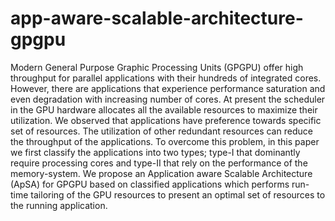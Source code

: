 # app-aware-scalable-architecture-gpgpu
Modern General Purpose Graphic Processing Units (GPGPU) offer high throughput for parallel applications with their hundreds of integrated cores. However, there are applications that experience performance saturation and even degradation with increasing number of cores. At present the scheduler in the GPU hardware allocates all the available resources to maximize their utilization. We observed that applications have preference towards specific set of resources. The utilization of other redundant resources can reduce the throughput of the applications. To overcome this problem, in this paper we first classify the applications into two types; type-I that dominantly require processing cores and type-II that rely on the performance of the memory-system. We propose an Application aware Scalable Architecture (ApSA) for GPGPU based on classified applications which performs run-time tailoring of the GPU resources to present an optimal set of resources to the running application. 
